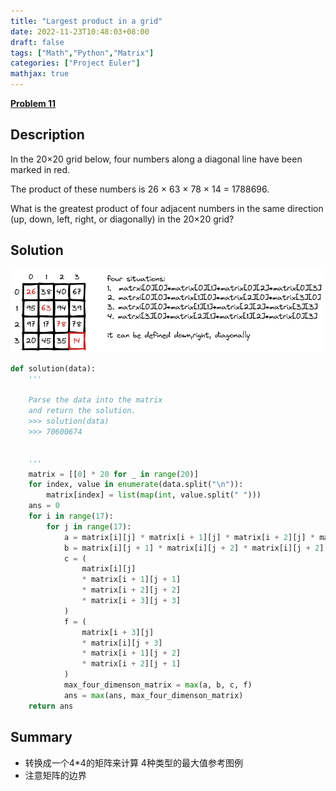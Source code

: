 ```yaml
---
title: "Largest product in a grid"
date: 2022-11-23T10:48:03+08:00
draft: false
tags: ["Math","Python","Matrix"]
categories: ["Project Euler"]
mathjax: true
---
```


[**Problem 11**](https://projecteuler.net/problem=11)

## Description

In the 20×20 grid below, four numbers along a diagonal line have been marked in red.

The product of these numbers is 26 × 63 × 78 × 14 = 1788696.

What is the greatest product of four adjacent numbers in the same direction (up, down, left, right, or diagonally) in the 20×20 grid?

## Solution

![problem11](/plot/problem11.png)

```python
def solution(data):
    ''' 
    
    Parse the data into the matrix
    and return the solution.
    >>> solution(data)
    >>> 70600674
    
    
    '''
    matrix = [[0] * 20 for _ in range(20)]
    for index, value in enumerate(data.split("\n")):
        matrix[index] = list(map(int, value.split(" ")))
    ans = 0
    for i in range(17):
        for j in range(17):
            a = matrix[i][j] * matrix[i + 1][j] * matrix[i + 2][j] * matrix[i + 3][j]
            b = matrix[i][j + 1] * matrix[i][j + 2] * matrix[i][j + 2] * matrix[i][j + 3]
            c = (
                matrix[i][j]
                * matrix[i + 1][j + 1]
                * matrix[i + 2][j + 2]
                * matrix[i + 3][j + 3]
            )
            f = (
                matrix[i + 3][j]
                * matrix[i][j + 3]
                * matrix[i + 1][j + 2]
                * matrix[i + 2][j + 1]
            )
            max_four_dimenson_matrix = max(a, b, c, f)
            ans = max(ans, max_four_dimenson_matrix)
    return ans

```

## Summary

- 转换成一个4*4的矩阵来计算 4种类型的最大值参考图例
- 注意矩阵的边界